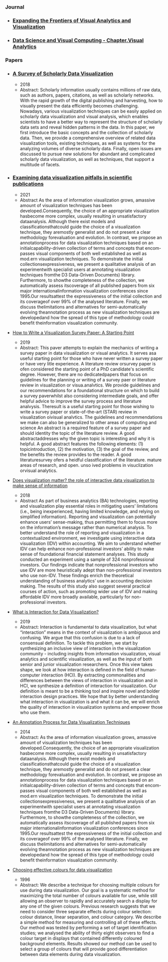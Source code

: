 ### Journal

- ### [Expanding the Frontiers of Visual Analytics and Visualization](https://link.springer.com/book/10.1007/978-1-4471-2804-5)

- ### [Data Science and Visual Computing - Chapter.Visual Analytics](https://link.springer.com/chapter/10.1007/978-3-030-24367-8_6?fromPaywallRec=true)

### Papers


- ### [A Survey of Scholarly Data Visualization](https://ieeexplore.ieee.org/abstract/document/8314667)
  - 2018
  - Abstract:
Scholarly information usually contains millions of raw data, such as authors, papers, citations, as well as scholarly networks. With the rapid growth of the digital publishing and harvesting, how to visually present the data efficiently becomes challenging. Nowadays, various visualization techniques can be easily applied on scholarly data visualization and visual analysis, which enables scientists to have a better way to represent the structure of scholarly data sets and reveal hidden patterns in the data. In this paper, we first introduce the basic concepts and the collection of scholarly data. Then, we provide a comprehensive overview of related data visualization tools, existing techniques, as well as systems for the analyzing volumes of diverse scholarly data. Finally, open issues are discussed to pursue new solutions for abundant and complicated scholarly data visualization, as well as techniques, that support a multitude of facets.

- ### [Examining data visualization pitfalls in scientific publications](https://link.springer.com/article/10.1186/s42492-021-00092-y)
  - 2021
  - Abstract As the area of information visualization grows, amassive amount of visualization techniques has been developed.Consequently, the choice of an appropriate visualization hasbecome more complex, usually resulting in unsatisfactory dataanalysis. Although there exist models and classificationsthatcould guide the choice of a visualization technique, they aremostly generalist and do not present a clear methodology forevaluation and evolution. In contrast, we propose an annotationprocess for data visualization techniques based on an initialcapability-driven collection of terms and concepts that encom-passes visual components of both well established as well as mod.ern visualization techniques. To demonstrate the initial collectionsexpressiveness, we present a qualitative analysis of an experimentwith specialist users at annotating visualization techniques fromthe D3 Data-Driven Documents) library. Furthermore, to showthe completeness of the collection, we automatically assess itscoverage of all published papers from six major internationalinformation visualization conferences since 1995.Our resultsattest the expressiveness of the initial collection and its coverageof over 99% of the analysed literature. Finally, we discuss thelimitations and alternatives for semi-automatically evolving theannotation process as new visualization techniques are developedand how the spread of this type of methodology could benefit theinformation visualization community.


- [How to Write a Visualization Survey Paper: A Starting Point](https://diglib.eg.org:8443/server/api/core/bitstreams/053d1812-6293-4b4d-91a4-7e1cfdc975bc/content)
  - 2019
  - Abstract:
This paver attempts to explain the mechanics of writing a survey paper in data visualization or visual analytics. It serves asa useful starting point for those who have never written a survey paper or have very litle experience. A literature review orsurvey paper is ofen considered the starting point of a PhD candidate's scientific degree. However, there are no dedicatedpapers that focus on guidelines for the planning or writing of a survey paer or literature review in visualization or visua.analvtics. We provide guidelines and our recommendations for a foundational structure on which to build a survey paverwhilst also considering intermediate goals, and offer helpful advice to improve the survey process and literature analvysis. Theresult is a useful starting point for those wishing to write a survey paper or state-of-the-art (STAR) review in visualization oivisual analvtics. The guidelines and recommendations we make can also be generalized to other areas of computing and science
An abstract is a required feature of a survey paper and should identity the topic of the literature review. A good abstractaddresses why the given topic is interesting and why it is helpful. A good abstract features the following elements: (1) topicintroduction, (2) the motivation, (3) the goal of the review, and the benefits the review provides to the reader. A good literaturesurvey ofers a heidful classtfication of the literature. mature areas of research, and open. unso ived problems in visuclization orvisual analytics.

- [Does visualization matter? the role of interactive data visualization to make sense of information](https://research.monash.edu/en/publications/does-visualization-matter-the-role-of-interactive-data-visualizat)
   - 2018
   - Abstract
As part of business analytics (BA) technologies, reporting and visualization play essential roles in mitigating users’ limitations (i.e., being inexperienced, having limited knowledge, and relying on simplified information). Reporting and visualization can potentially enhance users’ sense-making, thus permitting them to focus more on the information’s message rather than numerical analysis. To better understand the role of reporting and visualization in a contextualized environment, we investigate using interactive data visualization (IDV) within accounting. We aim to understand whether IDV can help enhance non-professional investors’ ability to make sense of foundational financial statement analyses. This study conducted an experiment using a sample of 324 nonprofessional investors. Our findings indicate that nonprofessional investors who use IDV are more heuristically adept than non-professional investors who use non-IDV. These findings enrich the theoretical understanding of business analytics’ use in accounting decision making. The results of this study also suggest several practical courses of action, such as promoting wider use of IDV and making affordable IDV more broadly available, particularly for non-professional investors.

- [What is Interaction for Data Visualization?](https://ieeexplore.ieee.org/abstract/document/8805424)
  - 2019
  - Abstract:
Interaction is fundamental to data visualization, but what “interaction” means in the context of visualization is ambiguous and confusing. We argue that this confusion is due to a lack of consensual definition. To tackle this problem, we start by synthesizing an inclusive view of interaction in the visualization community - including insights from information visualization, visual analytics and scientific visualization, as well as the input of both senior and junior visualization researchers. Once this view takes shape, we look at how interaction is defined in the field of human-computer interaction (HCI). By extracting commonalities and differences between the views of interaction in visualization and in HCI, we synthesize a definition of interaction for visualization. Our definition is meant to be a thinking tool and inspire novel and bolder interaction design practices. We hope that by better understanding what interaction in visualization is and what it can be, we will enrich the quality of interaction in visualization systems and empower those who use them.

- [An Annotation Process for Data Visualization Techniques](https://personales.upv.es/thinkmind/dl/conferences/dataanalytics/data_analytics_2014/data_analytics_2014_1_50_60144.pdf)
  - 2014
  - Abstract: As the area of information visualization grows, amassive amount of visualization techniques has been developed.Consequently, the choice of an appropriate visualization hasbecome more complex, usually resulting in unsatisfactory dataanalysis. Although there exist models and classificationsthatcould guide the choice of a visualization technique, they aremostly generalist and do not present a clear methodology forevaluation and evolution. In contrast, we propose an annotationprocess for data visualization techniques based on an initialcapability-driven collection of terms and concepts that encom-passes visual components of both well established as well as mod.ern visualization techniques. To demonstrate the initial collectionsexpressiveness, we present a qualitative analysis of an experimentwith specialist users at annotating visualization techniques fromthe D3 Data-Driven Documents) library. Furthermore, to showthe completeness of the collection, we automatically assess itscoverage of all published papers from six major internationalinformation visualization conferences since 1995.Our resultsattest the expressiveness of the initial collection and its coverageof over 99% of the analysed literature. Finally, we discuss thelimitations and alternatives for semi-automatically evolving theannotation process as new visualization techniques are developedand how the spread of this type of methodology could benefit theinformation visualization community.


- [Choosing effective colours for data visualization](https://ieeexplore.ieee.org/abstract/document/568118)
   - 1996
   - Abstract:
We describe a technique for choosing multiple colours for use during data visualization. Our goal is a systematic method for maximizing the total number of colours available for use, while still allowing an observer to rapidly and accurately search a display for any one of the given colours. Previous research suggests that we need to consider three separate effects during colour selection: colour distance, linear separation, and colour category. We describe a simple method for measuring and controlling all of these effects. Our method was tested by performing a set of target identification studies; we analysed the ability of thirty eight observers to find a colour target in displays that contained differently coloured background elements. Results showed our method can be used to select a group of colours that will provide good differentiation between data elements during data visualization.